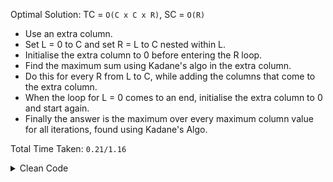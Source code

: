 Optimal Solution: TC = `O(C x C x R)`, SC = `O(R)`

* Use an extra column.<br>
* Set L = 0 to C and set R = L to C nested within L. <br>
* Initialise the extra column to 0 before entering the R loop. <br>
* Find the maximum sum using Kadane's algo in the extra column. <br>
* Do this for every R from L to C, while adding the columns that come to the extra column. <br>
* When the loop for L = 0 comes to an end, initialise the extra column to 0 and start again. <br>
* Finally the answer is the maximum over every maximum column value for all iterations, found using Kadane's Algo. <br>

Total Time Taken: `0.21/1.16`

<details><summary>Clean Code</summary>

![](https://github.com/archishmanghos/code-images/blob/master/GFG-Maximum-sum-Rectangle.png)

</details>